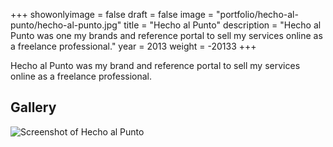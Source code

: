 +++
showonlyimage = false
draft = false
image = "portfolio/hecho-al-punto/hecho-al-punto.jpg"
title = "Hecho al Punto"
description = "Hecho al Punto was one my brands and reference portal to sell my services online as a freelance professional."
year = 2013
weight = -20133
+++

Hecho al Punto was my brand and reference portal to sell my services online as a freelance professional.

## Gallery

 ![Screenshot of Hecho al Punto](/portfolio/hecho-al-punto/screen.jpg)
